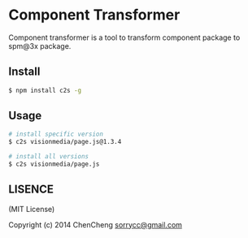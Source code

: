 # Component Transformer

Component transformer is a tool to transform component package to spm@3x package.

## Install

```bash
$ npm install c2s -g
```

## Usage

```bash
# install specific version
$ c2s visionmedia/page.js@1.3.4

# install all versions
$ c2s visionmedia/page.js
```

## LISENCE

(MIT License)

Copyright (c) 2014 ChenCheng sorrycc@gmail.com

